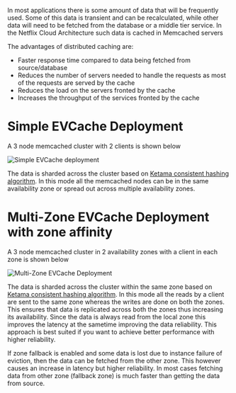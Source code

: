 In most applications there is some amount of data that will be frequently used. Some of this data is transient and can be recalculated, while other data will need to be fetched from the database or a middle tier service. In the Netflix Cloud Architecture such data is cached in Memcached servers

The advantages of distributed caching are: 
* Faster response time compared to data being fetched from source/database
* Reduces the number of servers needed to handle the requests as most of the requests are served by the cache
* Reduces the load on the servers fronted by the cache
* Increases the throughput of the services fronted by the cache

Simple EVCache Deployment
=========================
A 3 node memcached cluster with 2 clients is shown below

![Simple EVCache deployment](https://raw.github.com/Netflix/EVCache/master/images/Simple_EVCache.png?login=smadappa&token=e7a5d0559028b344af320cbb8b25711a)

The data is sharded across the cluster based on [Ketama consistent hashing algorithm](http://www.audioscrobbler.net/development/ketama/). In this mode all the memcached nodes can be in the same availability zone or spread out across multiple availability zones. 

Multi-Zone EVCache Deployment with zone affinity 
=========================
A 3 node memcached cluster in 2 availability zones with a client in each zone is shown below

![Multi-Zone EVCache Deployment](https://raw.github.com/Netflix/EVCache/master/images/Multizone_EVCache.png?login=smadappa&token=00423173e4fb3bd9a2ca3de7cc27eb9e)

The data is sharded across the cluster within the same zone based on [Ketama consistent hashing algorithm](http://www.audioscrobbler.net/development/ketama/). In this mode all the reads by a client are sent to the same zone whereas the writes are done on both the zones. This ensures that data is replicated across both the zones thus increasing its availability. Since the data is always read from the local zone this improves the latency at the sametime improving the data reliability. This approach is best suited if you want to achieve better performance with higher reliability. 

If zone fallback is enabled and some data is lost due to instance failure of eviction, then the data can be fetched from the other zone. This however causes an increase in latency but higher reliability. In most cases fetching data from other zone (fallback zone) is much faster than getting the data from source.
